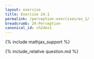 ```yaml
---
layout: exercise
title: Exercise 24.1
permalink: /perception-exercises/ex_1/
breadcrumb: 24-Perception
canonical_id: ch24ex1
---
```


{% include mathjax_support %}
<div id="hiddden">{% include_relative question.md %}</div>